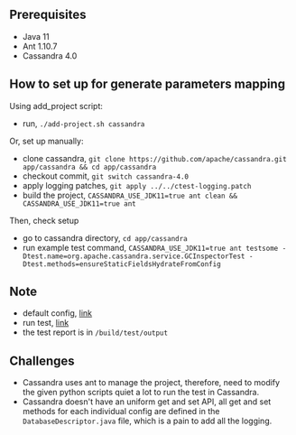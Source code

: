 ## Prerequisites
- Java 11
- Ant 1.10.7
- Cassandra 4.0

## How to set up for generate parameters mapping
Using add_project script:
- run, `./add-project.sh cassandra`

Or, set up manually:
- clone cassandra, `git clone https://github.com/apache/cassandra.git app/cassandra && cd app/cassandra`
- checkout commit, `git switch cassandra-4.0`
- apply logging patches, `git apply ../../ctest-logging.patch`
- build the project, `CASSANDRA_USE_JDK11=true ant clean && CASSANDRA_USE_JDK11=true ant`

Then, check setup
- go to cassandra directory, `cd app/cassandra`
- run example test command, `CASSANDRA_USE_JDK11=true ant testsome -Dtest.name=org.apache.cassandra.service.GCInspectorTest -Dtest.methods=ensureStaticFieldsHydrateFromConfig`

## Note
- default config, [link](https://cassandra.apache.org/doc/latest/cassandra/getting_started/configuring.html)
- run test, [link](https://cassandra.apache.org/_/development/testing.html)
- the test report is in `/build/test/output`

## Challenges
- Cassandra uses ant to manage the project, therefore, need to modify the given python scripts quiet a lot to run the test in Cassandra.
- Cassandra doesn't have an uniform get and set API, all get and set methods for each individual config are defined in the `DatabaseDescriptor.java` file, which is a pain to add all the logging.